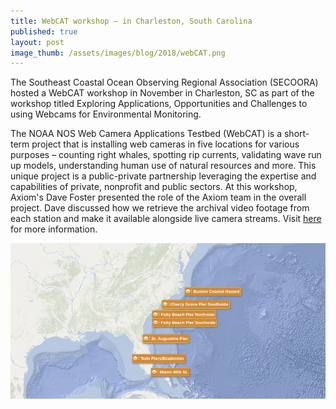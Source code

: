 ```yaml
---
title: WebCAT workshop – in Charleston, South Carolina
published: true
layout: post
image_thumb: /assets/images/blog/2018/webCAT.png
---
```


The Southeast Coastal Ocean Observing Regional Association (SECOORA) hosted a WebCAT workshop in November in Charleston, SC 
as part of the workshop titled Exploring Applications, Opportunities and Challenges to using Webcams for Environmental Monitoring. 

The NOAA NOS Web Camera Applications Testbed (WebCAT) is a short-term project that is installing web cameras in five locations 
for various purposes – counting right whales, spotting rip currents, validating wave run up models, 
understanding human use of natural resources and more. This unique project is a public-private partnership 
leveraging the expertise and capabilities of private, nonprofit and public sectors. At this workshop, Axiom's Dave Foster 
presented the role of the Axiom team in the overall project. Dave discussed how we retrieve the archival video footage from 
each station and make it available alongside live camera streams. Visit <a href="https://secoora.org/webcat/"> here </a> for more information.

<img src="/assets/images/blog/2018/webCAT.png" class="img-responsive center-block"/>
